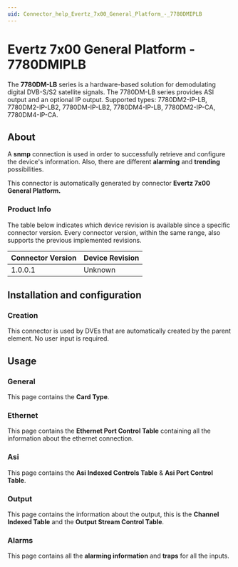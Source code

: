 ```yaml
---
uid: Connector_help_Evertz_7x00_General_Platform_-_7780DMIPLB
---
```


# Evertz 7x00 General Platform - 7780DMIPLB

The **7780DM-LB** series is a hardware-based solution for demodulating digital DVB-S/S2 satellite signals. The 7780DM-LB series provides ASI output and an optional IP output. Supported types: 7780DM2-IP-LB, 7780DM2-IP-LB2, 7780DM-IP-LB2, 7780DM4-IP-LB, 7780DM2-IP-CA, 7780DM4-IP-CA.

## About

A **snmp** connection is used in order to successfully retrieve and configure the device's information. Also, there are different **alarming** and **trending** possibilities.

This connector is automatically generated by connector **Evertz 7x00 General Platform.**

### Product Info

The table below indicates which device revision is available since a specific connector version. Every connector version, within the same range, also supports the previous implemented revisions.

| **Connector Version** | **Device Revision** |
|--------------------|---------------------|
| 1.0.0.1            | Unknown             |

## Installation and configuration

### Creation

This connector is used by DVEs that are automatically created by the parent element. No user input is required.

## Usage

### General

This page contains the **Card Type**.

### Ethernet

This page contains the **Ethernet Port Control Table** containing all the information about the ethernet connection.

### Asi

This page contains the **Asi Indexed Controls Table** & **Asi Port Control Table**.

### Output

This page contains the information about the output, this is the **Channel Indexed Table** and the **Output Stream Control Table**.

### Alarms

This page contains all the **alarming information** and **traps** for all the inputs.
